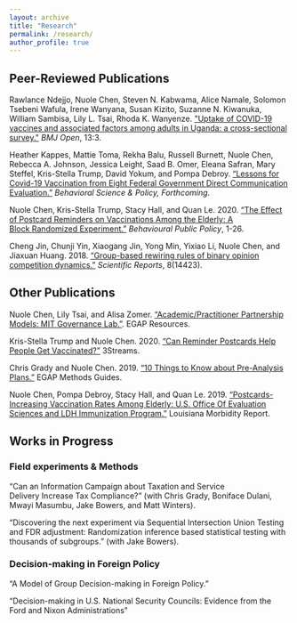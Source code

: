 ```yaml
---
layout: archive
title: "Research"
permalink: /research/
author_profile: true
---
```


## Peer-Reviewed Publications
Rawlance Ndejjo, Nuole Chen, Steven N. Kabwama, Alice Namale, Solomon Tsebeni Wafula, Irene Wanyana, Susan Kizito, Suzanne N. Kiwanuka, William Sambisa, Lily L. Tsai, Rhoda K. Wanyenze. ["Uptake of COVID-19 vaccines and associated factors among adults in Uganda: a cross-sectional survey."](https://bmjopen.bmj.com/content/13/3/e067377.abstract) _BMJ Open_, 13:3.

Heather Kappes, Mattie Toma, Rekha Balu, Russell Burnett, Nuole Chen, Rebecca A. Johnson, Jessica Leight, Saad B. Omer, Eleana Safran, Mary Steffel, Kris-Stella Trump, David Yokum, and Pompa Debroy. [“Lessons for Covid-19 Vaccination from Eight Federal
Government Direct Communication Evaluation.”](https://eprints.lse.ac.uk/115072/1/OES_vaccine_portfolio_piece.pdf) _Behavioral Science & Policy, Forthcoming_.

Nuole Chen, Kris-Stella Trump, Stacy Hall, and Quan Le. 2020. [“The Effect of Postcard Reminders on Vaccinations Among the Elderly: A Block Randomized Experiment.”](https://www.cambridge.org/core/services/aop-cambridge-core/content/view/50007EBDEB8ED4D299EFE37C4F73FCB2/S2398063X20000342a.pdf/the-effect-of-postcard-reminders-on-vaccinations-among-the-elderly-a-block-randomized-experiment.pdf) _Behavioural Public Policy_, 1-26.

Cheng Jin, Chunji Yin, Xiaogang Jin, Yong Min, Yixiao Li, Nuole Chen, and Jiaxuan Huang. 2018. [“Group-based rewiring rules of binary opinion competition dynamics.”](https://www.nature.com/articles/s41598-018-32678-7) _Scientific Reports_, 8(14423).

## Other Publications
Nuole Chen, Lily Tsai, and Alisa Zomer. [“Academic/Practitioner Partnership Models: MIT Governance Lab.”](https://egap.org/resource/sd-partnership-models-mit-gov-lab/2022). EGAP Resources.

Kris-Stella Trump and Nuole Chen. 2020. [“Can Reminder Postcards Help People Get Vaccinated?”](https://medium.com/3streams/can-reminder-postcards-help-people-get-vaccinated-dea31781ad85) 3Streams.

Chris Grady and Nuole Chen. 2019. [“10 Things to Know about Pre-Analysis Plans.”](https://egap.org/resource/10-things-to-know-about-pre-analysis-plans/) EGAP Methods Guides.

Nuole Chen, Pompa Debroy, Stacy Hall, and Quan Le. 2019. [“Postcards-Increasing Vaccination Rates Among Elderly: U.S. Office Of Evaluation Sciences and LDH Immunization Program.”](http://ldh.la.gov/assets/oph/Center-PHCH/Center-CH/infectious-epi/LMR/2011-2020/2019/marapr19.pdf) Louisiana Morbidity Report.

## Works in Progress

### Field experiments & Methods
“Can an Information Campaign about Taxation and Service Delivery Increase Tax Compliance?” (with Chris Grady, Boniface Dulani, Mwayi Masumbu, Jake Bowers, and Matt Winters).

“Discovering the next experiment via Sequential Intersection Union Testing and FDR adjustment: Randomization inference based statistical testing with thousands of subgroups.” (with Jake Bowers).

### Decision-making in Foreign Policy
“A Model of Group Decision-making in Foreign Policy.”

“Decision-making in U.S. National Security Councils: Evidence from the Ford and Nixon Administrations"

<!-- “Decision-Making and Climate Modeling with Geo-engineering: Using a Climate Action Game Experiment to Inform Climate Decisions” (with Hui Li, Cliff Singer, and Ryan Sriver).


#{% if author.googlescholar %}
#  You can also find my articles on <u><a href="{{author.googlescholar}}">my Google Scholar profile</a>.</u>
#{% endif %}

#{% include base_path %}

#{% for post in site.publications reversed %}
#  {% include archive-single.html %}
#{% endfor %} -->


